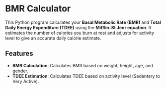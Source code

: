 # BMR Calculator

This Python program calculates your **Basal Metabolic Rate (BMR)** and **Total Daily Energy Expenditure (TDEE)** using the **Mifflin-St Jeor equation**. It estimates the number of calories you burn at rest and adjusts for activity level to give an accurate daily calorie estimate.

## Features
- **BMR Calculation**: Calculates BMR based on weight, height, age, and gender.
- **TDEE Estimation**: Calculates TDEE based on activity level (Sedentary to Very Active).

